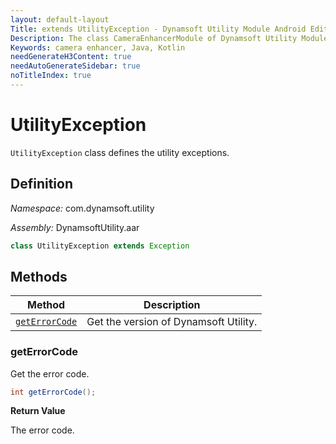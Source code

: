 ```yaml
---
layout: default-layout
Title: extends UtilityException - Dynamsoft Utility Module Android Edition API Reference
Description: The class CameraEnhancerModule of Dynamsoft Utility Module defines the camera enhancer exception.
Keywords: camera enhancer, Java, Kotlin
needGenerateH3Content: true
needAutoGenerateSidebar: true
noTitleIndex: true
---
```


# UtilityException

`UtilityException` class defines the utility exceptions.

## Definition

*Namespace:* com.dynamsoft.utility

*Assembly:* DynamsoftUtility.aar

```java
class UtilityException extends Exception
```

## Methods

| Method | Description |
|------- |-------------|
| [`getErrorCode`](#geterrorcode) | Get the version of Dynamsoft Utility. |

### getErrorCode

Get the error code.

```java
int getErrorCode();
```

**Return Value**

The error code.
